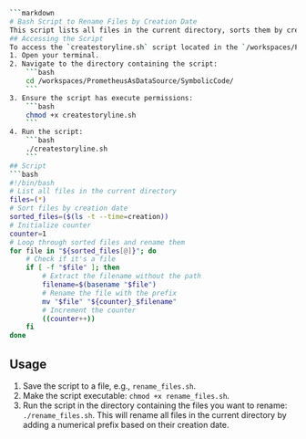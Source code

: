 ```bash
```markdown
# Bash Script to Rename Files by Creation Date
This script lists all files in the current directory, sorts them by creation date, and renames them with a numerical prefix.
## Accessing the Script
To access the `createstoryline.sh` script located in the `/workspaces/PrometheusAsDataSource/SymbolicCode/` directory, follow these steps:
1. Open your terminal.
2. Navigate to the directory containing the script:
    ```bash
    cd /workspaces/PrometheusAsDataSource/SymbolicCode/
    ```
3. Ensure the script has execute permissions:
    ```bash
    chmod +x createstoryline.sh
    ```
4. Run the script:
    ```bash
    ./createstoryline.sh
    ```
## Script
```bash
#!/bin/bash
# List all files in the current directory
files=(*)
# Sort files by creation date
sorted_files=($(ls -t --time=creation))
# Initialize counter
counter=1
# Loop through sorted files and rename them
for file in "${sorted_files[@]}"; do
    # Check if it's a file
    if [ -f "$file" ]; then
        # Extract the filename without the path
        filename=$(basename "$file")
        # Rename the file with the prefix
        mv "$file" "${counter}_$filename"
        # Increment the counter
        ((counter++))
    fi
done
```
## Usage
1. Save the script to a file, e.g., `rename_files.sh`.
2. Make the script executable: `chmod +x rename_files.sh`.
3. Run the script in the directory containing the files you want to rename: `./rename_files.sh`.
This will rename all files in the current directory by adding a numerical prefix based on their creation date.
```